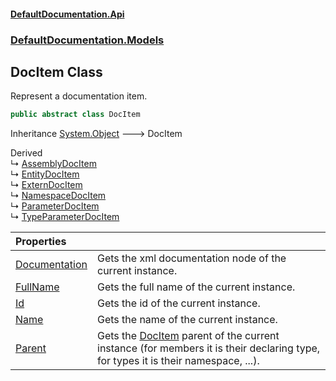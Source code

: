 #### [DefaultDocumentation.Api](index.md 'index')
### [DefaultDocumentation.Models](index.md#DefaultDocumentation.Models 'DefaultDocumentation.Models')

## DocItem Class

Represent a documentation item.

```csharp
public abstract class DocItem
```

Inheritance [System.Object](https_//docs.microsoft.com/en-us/dotnet/api/System.Object 'System.Object') &#129106; DocItem

Derived  
&#8627; [AssemblyDocItem](AssemblyDocItem.md 'DefaultDocumentation.Models.AssemblyDocItem')  
&#8627; [EntityDocItem](EntityDocItem.md 'DefaultDocumentation.Models.EntityDocItem')  
&#8627; [ExternDocItem](ExternDocItem.md 'DefaultDocumentation.Models.ExternDocItem')  
&#8627; [NamespaceDocItem](NamespaceDocItem.md 'DefaultDocumentation.Models.NamespaceDocItem')  
&#8627; [ParameterDocItem](ParameterDocItem.md 'DefaultDocumentation.Models.Parameters.ParameterDocItem')  
&#8627; [TypeParameterDocItem](TypeParameterDocItem.md 'DefaultDocumentation.Models.Parameters.TypeParameterDocItem')

| Properties | |
| :--- | :--- |
| [Documentation](DocItem.Documentation.md 'DefaultDocumentation.Models.DocItem.Documentation') | Gets the xml documentation node of the current instance. |
| [FullName](DocItem.FullName.md 'DefaultDocumentation.Models.DocItem.FullName') | Gets the full name of the current instance. |
| [Id](DocItem.Id.md 'DefaultDocumentation.Models.DocItem.Id') | Gets the id of the current instance. |
| [Name](DocItem.Name.md 'DefaultDocumentation.Models.DocItem.Name') | Gets the name of the current instance. |
| [Parent](DocItem.Parent.md 'DefaultDocumentation.Models.DocItem.Parent') | Gets the [DocItem](DocItem.md 'DefaultDocumentation.Models.DocItem') parent of the current instance (for members it is their declaring type, for types it is their namespace, ...). |
